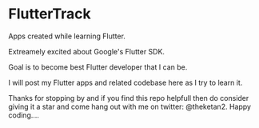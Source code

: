 # FlutterTrack
Apps created while learning Flutter.

Extreamely excited about Google's Flutter SDK.

Goal is to become best Flutter developer that I can be.

I will post my Flutter apps and related codebase here as I try to learn it.

Thanks for stopping by and if you find this repo helpfull then do consider giving it a star and come hang out with me on twitter: @theketan2.
Happy coding....
